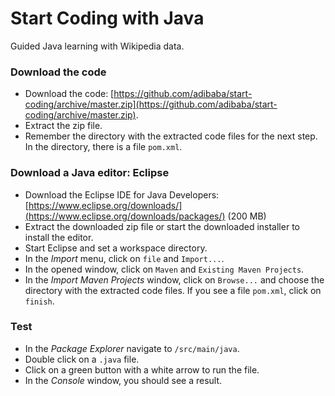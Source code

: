 # Start Coding with Java

Guided Java learning with Wikipedia data.

### Download the code 

- Download the code: [https://github.com/adibaba/start-coding/archive/master.zip](https://github.com/adibaba/start-coding/archive/master.zip).
- Extract the zip file.
- Remember the directory with the extracted code files for the next step. In the directory, there is a file `pom.xml`.

### Download a Java editor: Eclipse

- Download the Eclipse IDE for Java Developers: [https://www.eclipse.org/downloads/](https://www.eclipse.org/downloads/packages/) (200 MB)  
- Extract the downloaded zip file or start the downloaded installer to install the editor.
- Start Eclipse and set a workspace directory.
- In the *Import* menu, click on `file` and `Import...`.
- In the opened window, click on `Maven` and `Existing Maven Projects`.
- In the *Import Maven Projects* window, click on `Browse...` and choose the directory with the extracted code files. If you see a file `pom.xml`, click on `finish`.

### Test

- In the *Package Explorer* navigate to `/src/main/java`.
- Double click on a `.java` file.
- Click on a green button with a white arrow to run the file.
- In the *Console* window, you should see a result.